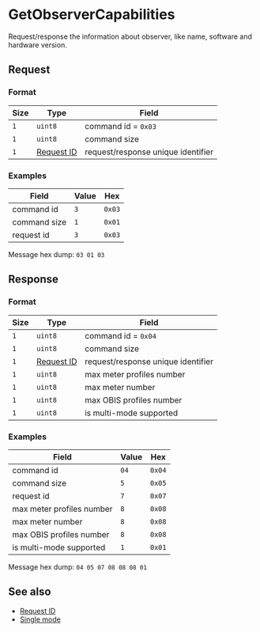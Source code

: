 # GetObserverCapabilities

Request/response the information about observer, like name, software and hardware version.


## Request

### Format

| Size | Type                                 | Field                              |
| ---- | ------------------------------------ | ---------------------------------- |
| `1`  | `uint8`                              | command id = `0x03`                |
| `1`  | `uint8`                              | command size                       |
| `1`  | [Request ID](../types.md#request-id) | request/response unique identifier |


### Examples

| Field        | Value | Hex    |
| ------------ | ----- | ------ |
| command id   | `3`   | `0x03` |
| command size | `1`   | `0x01` |
| request id   | `3`   | `0x03` |

Message hex dump: `03 01 03`


## Response

### Format

| Size | Type                                 | Field                              |
| ---- | ------------------------------------ | ---------------------------------- |
| `1`  | `uint8`                              | command id = `0x04`                |
| `1`  | `uint8`                              | command size                       |
| `1`  | [Request ID](../types.md#request-id) | request/response unique identifier |
| `1`  | `uint8`                              | max meter profiles number          |
| `1`  | `uint8`                              | max meter number                   |
| `1`  | `uint8`                              | max OBIS profiles number           |
| `1`  | `uint8`                              | is multi-mode supported            |


### Examples

| Field                     | Value | Hex    |
| ------------------------- | ----- | ------ |
| command id                | `04`  | `0x04` |
| command size              | `5`   | `0x05` |
| request id                | `7`   | `0x07` |
| max meter profiles number | `8`   | `0x08` |
| max meter number          | `8`   | `0x08` |
| max OBIS profiles number  | `8`   | `0x08` |
| is multi-mode supported   | `1`   | `0x01` |

Message hex dump: `04 05 07 08 08 08 01`


## See also

* [Request ID](../types.md#request-id)
* [Single mode](../single-mode.md)
